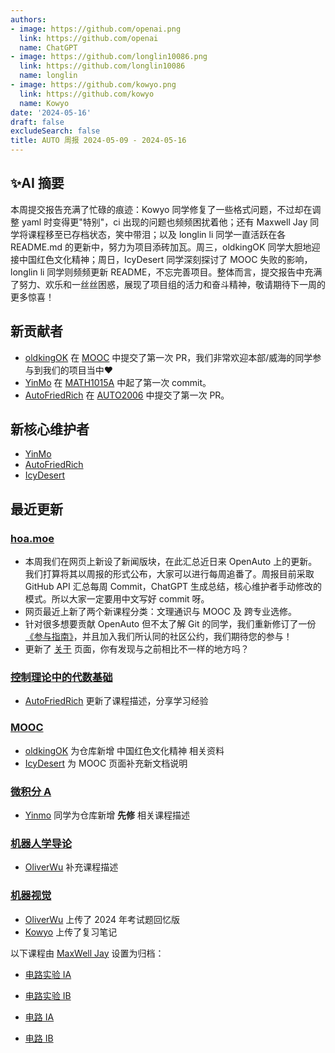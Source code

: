 ```yaml
---
authors:
- image: https://github.com/openai.png
  link: https://github.com/openai
  name: ChatGPT
- image: https://github.com/longlin10086.png
  link: https://github.com/longlin10086
  name: longlin
- image: https://github.com/kowyo.png
  link: https://github.com/kowyo
  name: Kowyo
date: '2024-05-16'
draft: false
excludeSearch: false
title: AUTO 周报 2024-05-09 - 2024-05-16
---
```


## ✨AI 摘要

本周提交报告充满了忙碌的痕迹：Kowyo 同学修复了一些格式问题，不过却在调整 yaml 时变得更"特别"，ci 出现的问题也频频困扰着他；还有 Maxwell Jay 同学将课程移至已存档状态，笑中带泪；以及 longlin li 同学一直活跃在各 README.md 的更新中，努力为项目添砖加瓦。周三，oldkingOK 同学大胆地迎接中国红色文化精神；周日，IcyDesert 同学深刻探讨了 MOOC 失败的影响，longlin li 同学则频频更新 README，不忘完善项目。整体而言，提交报告中充满了努力、欢乐和一丝丝困惑，展现了项目组的活力和奋斗精神，敬请期待下一周的更多惊喜！

## 新贡献者

- [oldkingOK](https://github.com/oldkingOK) 在 [MOOC](https://github.com/HITSZ-OpenAuto/MOOC) 中提交了第一次 PR，我们非常欢迎本部/威海的同学参与到我们的项目当中❤️
- [YinMo](https://github.com/YinMo19) 在 [MATH1015A](https://github.com/HITSZ-OpenAuto/MATH1015A) 中起了第一次 commit。
- [AutoFriedRich](https://github.com/AutoFriedRich) 在 [AUTO2006](https://github.com/HITSZ-OpenAuto/AUTO2006) 中提交了第一次 PR。

## 新核心维护者

- [YinMo](https://github.com/YinMo19)
- [AutoFriedRich](https://github.com/AutoFriedRich)
- [IcyDesert](https://github.com/IcyDesert)

## 最近更新

### [hoa.moe](https://github.com/HITSZ-OpenAuto/hoa-moe)

- 本周我们在网页上新设了新闻版块，在此汇总近日来 OpenAuto 上的更新。我们打算将其以周报的形式公布，大家可以进行每周追番了。周报目前采取 GitHub API 汇总每周 Commit，ChatGPT 生成总结，核心维护者手动修改的模式。所以大家一定要用中文写好 commit 呀。
- 网页最近上新了两个新课程分类：文理通识与 MOOC 及 跨专业选修。
- 针对很多想要贡献 OpenAuto 但不太了解 Git 的同学，我们重新修订了一份 [《参与指南》](http://hoa.moe/blog/writing-rules/)，并且加入我们所认同的社区公约，我们期待您的参与！
- 更新了 [关于](https://hoa.moe/about/) 页面，你有发现与之前相比不一样的地方吗？

### [控制理论中的代数基础](https://github.com/HITSZ-OpenAuto/AUTO2006)

- [AutoFriedRich](https://github.com/AutoFriedRich) 更新了课程描述，分享学习经验

### [MOOC](https://github.com/HITSZ-OpenAuto/MOOC)

- [oldkingOK](https://github.com/oldkingOK) 为仓库新增 中国红色文化精神 相关资料
- [IcyDesert](https://github.com/IcyDesert) 为 MOOC 页面补充新文档说明

### [微积分 A](https://github.com/HITSZ-OpenAuto/MATH1015A)

- [Yinmo](https://github.com/YinMo19) 同学为仓库新增 **先修** 相关课程描述

### [机器人学导论](https://github.com/HITSZ-OpenAuto/AUTO3005)

- [OliverWu](https://github.com/oliverwu515) 补充课程描述

### [机器视觉](https://github.com/HITSZ-OpenAuto/AUTO3006)

- [OliverWu](https://github.com/oliverwu515) 上传了 2024 年考试题回忆版
- [Kowyo](https://github.com/kowyo) 上传了复习笔记

以下课程由 [MaxWell Jay](https://github.com/MaxwellJay256) 设置为归档：

- [电路实验 IA](https://github.com/HITSZ-OpenAuto/EE1012A)

- [电路实验 IB](https://github.com/HITSZ-OpenAuto/EE1012B)

- [电路 IA](https://github.com/HITSZ-OpenAuto/EE1011A)

- [电路 IB](https://github.com/HITSZ-OpenAuto/EE1011B)
